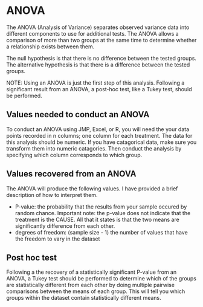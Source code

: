 # ANOVA
The ANOVA (Analysis of Variance) separates observed variance data into different components to use for additional tests.
The ANOVA allows a comparison of more than two groups at the same time to determine whether a relationship exists between them.

The null hypothesis is that there is no difference between the tested groups.
The alternative hypothesis is that there is a difference between the tested groups.

NOTE: Using an ANOVA is just the first step of this analysis. Following a significant result from an ANOVA, a post-hoc test, like a Tukey test, should be performed.

## Values needed to conduct an ANOVA
To conduct an ANOVA using JMP, Excel, or R, you will need the your data points recorded in n columns; one column for each treatment.
The data for this analysis should be numeric.
If you have catagorical data, make sure you transform them into numeric catagories.
Then conduct the analysis by specifying which column corresponds to which group.

## Values recovered from an ANOVA

The ANOVA will produce the following values. I have provided a brief description of how to interpret them.
- P-value: the probability that the results from your sample occured by random chance. Important note: the p-value does not indicate that the treatment is the CAUSE. All that it states is that the two means are significantly difference from each other.
- degrees of freedom: (sample size - 1) the number of values that have the freedom to vary in the dataset

## Post hoc test

Following a the recovery of a statistically significant P-value from an ANOVA, a Tukey test should be performed to determine which of the groups are statistically different from each other by doing multiple pairwise comparisons between the means of each group.
This will tell you which groups within the dataset contain statistically different means. 
